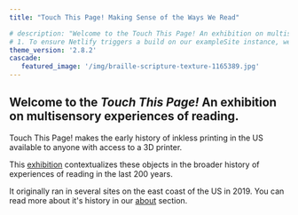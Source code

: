 ```yaml
---
title: "Touch This Page! Making Sense of the Ways We Read"

# description: "Welcome to the Touch This Page! An exhibition on multisensory experiences of reading"
# 1. To ensure Netlify triggers a build on our exampleSite instance, we need to change a file in the exampleSite directory.
theme_version: '2.8.2'
cascade:
   featured_image: '/img/braille-scripture-texture-1165389.jpg'
---
```

## Welcome to the *Touch This Page!* An exhibition on multisensory experiences of reading.

Touch This Page! makes the early history of inkless printing in the US available to anyone with access to a 3D printer.

This [exhibition](exhibition) contextualizes these objects in the broader history of experiences of reading in the last 200 years. 

It originally ran in several sites on the east coast of the US in 2019. You can read more about it's history in our [about](about) section.

